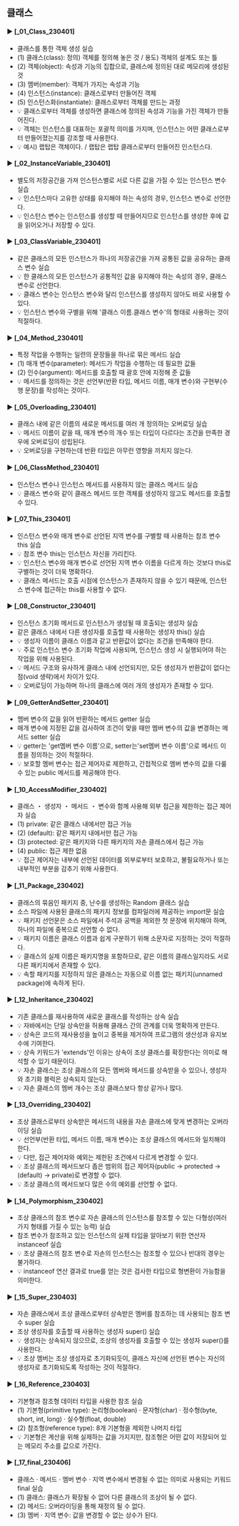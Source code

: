 ####
## 클래스
####
#### ► [_01_Class_230401]
- 클래스를 통한 객체 생성 실습
- (1) 클래스(class): 정의) 객체를 정의해 놓은 것 / 용도) 객체의 설계도 또는 틀
- (2) 객체(object): 속성과 기능의 집합으로, 클래스에 정의된 대로 메모리에 생성된 것
- (3) 멤버(member): 객체가 가지는 속성과 기능
- (4) 인스턴스(instance): 클래스로부터 만들어진 객체
- (5) 인스턴스화(instantiate): 클래스로부터 객체를 만드는 과정
- 💡 클래스로부터 객체를 생성하면 클래스에 정의된 속성과 기능을 가진 객체가 만들어진다.  
- 💡 객체는 인스턴스를 대표하는 포괄적 의미를 가지며, 인스턴스는 어떤 클래스로부터 만들어졌는지를 강조할 때 사용한다.
- 💡 예시) 랩탑은 객체이다. / 랩탑은 랩탑 클래스로부터 만들어진 인스턴스다. 
####
#### ► [_02_InstanceVariable_230401]
- 별도의 저장공간을 가져 인스턴스별로 서로 다른 값을 가질 수 있는 인스턴스 변수 실습
- 💡 인스턴스마다 고유한 상태를 유지해야 하는 속성의 경우, 인스턴스 변수로 선언한다. 
- 💡 인스턴스 변수는 인스턴스를 생성할 때 만들어지므로 인스턴스를 생성한 후에 값을 읽어오거나 저장할 수 있다.
####
#### ► [_03_ClassVariable_230401]
- 같은 클래스의 모든 인스턴스가 하나의 저장공간을 가져 공통된 값을 공유하는 클래스 변수 실습
- 💡 한 클래스의 모든 인스턴스가 공통적인 값을 유지해야 하는 속성의 경우, 클래스 변수로 선언한다.
- 💡 클래스 변수는 인스턴스 변수와 달리 인스턴스를 생성하지 않아도 바로 사용할 수 있다.
- 💡 인스턴스 변수와 구별을 위해 '클래스 이름.클래스 변수'의 형태로 사용하는 것이 적절하다.
####
#### ► [_04_Method_230401]
- 특정 작업을 수행하는 일련의 문장들을 하나로 묶은 메서드 실습
- (1) 매개 변수(parameter): 메서드가 작업을 수행하는 데 필요한 값들
- (2) 인수(argument): 메서드를 호출할 때 괄호 안에 지정해 준 값들
- 💡 메서드를 정의하는 것은 선언부(반환 타입, 메서드 이름, 매개 변수)와 구현부(수행 문장)를 작성하는 것이다.
####
#### ► [_05_Overloading_230401]
- 클래스 내에 같은 이름의 새로운 메서드를 여러 개 정의하는 오버로딩 실습
- 💡 메서드 이름이 같을 때, 매개 변수의 개수 또는 타입이 다르다는 조건을 만족한 경우에 오버로딩이 성립된다.
- 💡 오버로딩을 구현하는데 반환 타입은 아무런 영향을 끼치지 않는다.
####
#### ► [_06_ClassMethod_230401]
- 인스턴스 변수나 인스턴스 메서드를 사용하지 않는 클래스 메서드 실습
- 💡 클래스 변수와 같이 클래스 메서드 또한 객체를 생성하지 않고도 메서드를 호출할 수 있다. 
####
#### ► [_07_This_230401]
- 인스턴스 변수와 매개 변수로 선언된 지역 변수를 구별할 때 사용하는 참조 변수 this 실습
- 💡 참조 변수 this는 인스턴스 자신을 가리킨다.
- 💡 인스턴스 변수와 매개 변수로 선언된 지역 변수 이름을 다르게 하는 것보다 this로 구별하는 것이 더욱 명확하다.
- 💡 클래스 메서드는 호출 시점에 인스턴스가 존재하지 않을 수 있기 때문에, 인스턴스 변수에 접근하는 this를 사용할 수 없다.
####
#### ► [_08_Constructor_230401]
- 인스턴스 초기화 메서드로 인스턴스가 생성될 때 호출되는 생성자 실습
- 같은 클래스 내에서 다른 생성자를 호출할 때 사용하는 생성자 this() 실습
- 💡 생성자 이름이 클래스 이름과 같고 반환값이 없다는 조건을 만족해야 한다.
- 💡 주로 인스턴스 변수 초기화 작업에 사용되며, 인스턴스 생성 시 실행되어야 하는 작업을 위해 사용된다.
- 💡 메서드 구조와 유사하게 클래스 내에 선언되지만, 모든 생성자가 반환값이 없다는 점(void 생략)에서 차이가 있다.
- 💡 오버로딩이 가능하며 하나의 클래스에 여러 개의 생성자가 존재할 수 있다.
####
#### ► [_09_GetterAndSetter_230401]
- 멤버 변수의 값을 읽어 반환하는 메서드 getter 실습
- 매개 변수에 지정된 값을 검사하여 조건이 맞을 때만 멤버 변수의 값을 변경하는 메서드 setter 실습
- 💡 getter는 'get멤버 변수 이름'으로, setter는'set멤버 변수 이름'으로 메서드 이름을 정의하는 것이 적절하다.
- 💡 보호할 멤버 변수는 접근 제어자로 제한하고, 간접적으로 멤버 변수의 값을 다룰 수 있는 public 메서드를 제공해야 한다.
####
#### ► [_10_AccessModifier_230402]
- 클래스 ・ 생성자 ・ 메서드 ・ 변수와 함께 사용해 외부 접근을 제한하는 접근 제어자 실습
- (1) private: 같은 클래스 내에서만 접근 가능
- (2) (default): 같은 패키지 내에서만 접근 가능
- (3) protected: 같은 패키지와 다른 패키지의 자손 클래스에서 접근 가능
- (4) public: 접근 제한 없음
- 💡 접근 제어자는 내부에 선언된 데이터를 외부로부터 보호하고, 불필요하거나 또는 내부적인 부분을 감추기 위해 사용한다.
####
#### ► [_11_Package_230402]
- 클래스의 묶음인 패키지 중, 난수를 생성하는 Random 클래스 실습
- 소스 파일에 사용된 클래스의 패키지 정보를 컴파일러에 제공하는 import문 실습
- 💡 패키지 선언문은 소스 파일에서 주석과 공백을 제외한 첫 문장에 위치해야 하며, 하나의 파일에 중복으로 선언할 수 없다.
- 💡 패키지 이름은 클래스 이름과 쉽게 구분하기 위해 소문자로 지정하는 것이 적절하다.
- 💡 클래스의 실제 이름은 패키지명을 포함하므로, 같은 이름의 클래스일지라도 서로 다른 패키지에서 존재할 수 있다.
- 💡 속할 패키지를 지정하지 않은 클래스는 자동으로 이름 없는 패키지(unnamed package)에 속하게 된다.
####
#### ► [_12_Inheritance_230402]
- 기존 클래스를 재사용하여 새로운 클래스를 작성하는 상속 실습
- 💡 자바에서는 단일 상속만을 허용해 클래스 간의 관계를 더욱 명확하게 만든다.
- 💡 상속은 코드의 재사용성을 높이고 중복을 제거하여 프로그램의 생산성과 유지보수에 기여한다.
- 💡 상속 키워드가 'extends'인 이유는 상속이 조상 클래스를 확장한다는 의미로 해석할 수 있기 때문이다.
- 💡 자손 클래스는 조상 클래스의 모든 멤버와 메서드를 상속받을 수 있으나, 생성자와 초기화 블럭은 상속되지 않는다. 
- 💡 자손 클래스의 멤버 개수는 조상 클래스보다 항상 같거나 많다.
####
#### ► [_13_Overriding_230402]
- 조상 클래스로부터 상속받은 메서드의 내용을 자손 클래스에 맞게 변경하는 오버라이딩 실습
- 💡 선언부(반환 타입, 메서드 이름, 매개 변수)는 조상 클래스의 메서드와 일치해야 한다. 
- 💡 다만, 접근 제어자와 예외는 제한된 조건에서 다르게 변경할 수 있다. 
- 💡 조상 클래스의 메서드보다 좁은 범위의 접근 제어자(public → protected → (default) → private)로 변경할 수 없다.
- 💡 조상 클래스의 메서드보다 많은 수의 예외를 선언할 수 없다.
####
#### ► [_14_Polymorphism_230402]
- 조상 클래스의 참조 변수로 자손 클래스의 인스턴스를 참조할 수 있는 다형성(여러 가지 형태를 가질 수 있는 능력) 실습
- 참조 변수가 참조하고 있는 인스턴스의 실제 타입을 알아보기 위한 연산자 instanceof 실습
- 💡 조상 클래스의 참조 변수로 자손의 인스턴스는 참조할 수 있으나 반대의 경우는 불가하다.
- 💡 instanceof 연산 결과로 true를 얻는 것은 검사한 타입으로 형변환이 가능함을 의미한다.
####
#### ► [_15_Super_230403]
- 자손 클래스에서 조상 클래스로부터 상속받은 멤버를 참조하는 데 사용되는 참조 변수 super 실습
- 조상 생성자를 호출할 때 사용하는 생성자 super() 실습
- 💡 생성자는 상속되지 않으므로, 조상의 생성자를 호출할 수 있는 생성자 super()를 사용한다.
- 💡 조상 멤버는 조상 생성자로 초기화되듯이, 클래스 자신에 선언된 변수는 자신의 생성자로 초기화되도록 작성하는 것이 적절하다.

####
#### ► [_16_Reference_230403]
- 기본형과 참조형 데이터 타입을 사용한 참조 실습
- (1) 기본형(primitive type): 논리형(boolean) · 문자형(char) · 정수형(byte, short, int, long) · 실수형(float, double)
- (2) 참조형(reference type): 8개 기본형을 제외한 나머지 타입
- 💡 기본형은 계산을 위해 실제하는 값을 가지지만, 참조형은 어떤 값이 저장되어 있는 메모리 주소를 값으로 가진다.
####
#### ► [_17_final_230406]
- 클래스 · 메서드 · 멤버 변수 · 지역 변수에서 변경될 수 없는 의미로 사용되는 키워드 final 실습
- (1) 클래스: 클래스가 확장될 수 없어 다른 클래스의 조상이 될 수 없다. 
- (2) 메서드: 오버라이딩을 통해 재정의 될 수 없다.
- (3) 멤버 · 지역 변수: 값을 변경할 수 없는 상수가 된다. 
####
